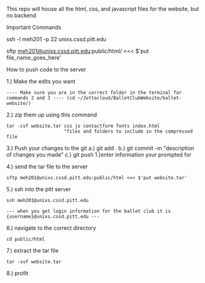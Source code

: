 This repo will house all the html, css, and javascript files for the website, but no backend


Important Commands


  ssh -l meh201 -p 22 unixs.cssd.pitt.edu
  
  
  sftp meh201@unixs.cssd.pitt.edu:public/html/ <<< $'put file_name_goes_here'
  


  How to push code to the server

  1.) Make the edits you want 

 	---- Make sure you are in the correct folder in the terminal for commands 2 and 3 ---- (cd ~/Jottacloud/BalletClubWebsite/ballet-website/)
  2.) zip them up using this command

  	tar -cvf website.tar css js contactform fonts index.html
  						 ^files and folders to include in the compressed file

  3.) Push your changes to the git
  	a.) git add .
  	b.) git commit -m "description of changes you made"
  	c.) git push
  		1.)enter information your prompted for

  4.) send the tar file to the server 

  	sftp meh201@unixs.cssd.pitt.edu:public/html <<< $'put website.tar'

  5.) ssh into the pitt server

  	ssh meh201@unixs.cssd.pitt.edu

  	--- when you get login information for the ballet club it is {username}@unixs.cssd.pitt.edu ---

  6.) navigate to the correct directory
  	
  	cd public/html

  7.) extract the tar file
  	
  	tar -xvf website.tar

  8.) profit 




